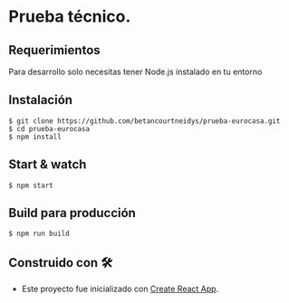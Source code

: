 # Prueba técnico.

## Requerimientos

Para desarrollo solo necesitas tener Node.js instalado en tu entorno

## Instalación

    $ git clone https://github.com/betancourtneidys/prueba-eurocasa.git
    $ cd prueba-eurocasa
    $ npm install

## Start & watch

    $ npm start

## Build para producción

    $ npm run build

## Construido con 🛠
  - Este proyecto fue inicializado con [Create React App](https://github.com/facebookincubator/create-react-app).
